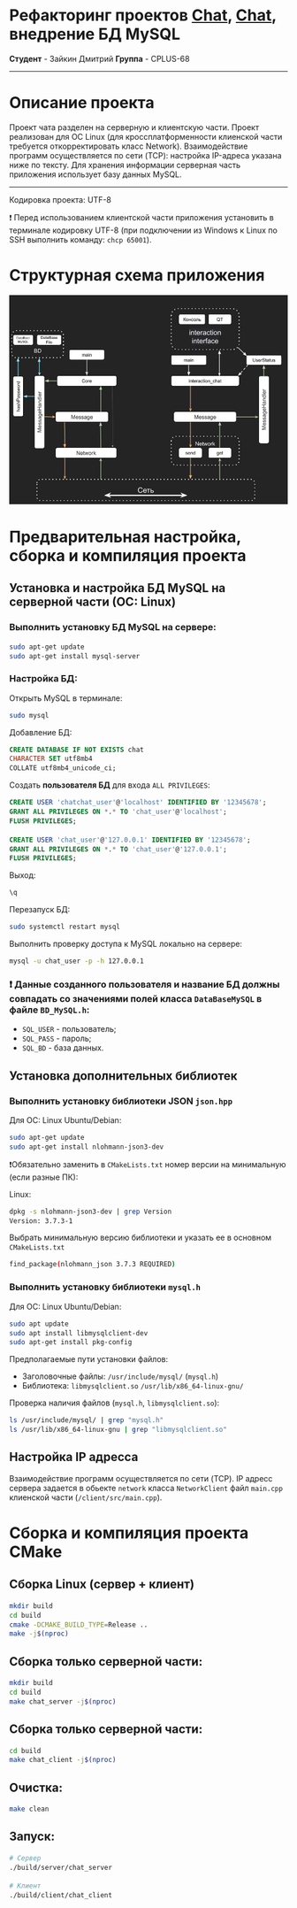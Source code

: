 # Рефакторинг проектов [Chat](https://github.com/DmitryVic/Chat-make-build), [Chat](https://github.com/DmitryVic/Chat-HW-Project), внедрение БД MySQL

**Студент** - Зайкин Дмитрий
**Группа** - CPLUS-68


---

# Описание проекта
Проект чата разделен на серверную и клиентскую части. Проект реализован для ОС Linux (для кроссплатформенности клиенской части требуется откорректировать класс Network). Взаимодействие программ осуществляется по сети (TCP): настройка IP-адреса указана ниже по тексту. Для хранения информации серверная часть приложения использует базу данных MySQL.

---
Кодировка проекта: UTF-8

❗ Перед использованием клиентской части приложения установить в терминале кодировку UTF-8 (при подключении из Windows к Linux по SSH выполнить команду: `chcp 65001`).

# Структурная схема приложения
![Структурная схема приложения](CHAT.jpg)

# Предварительная настройка, сборка и компиляция проекта

## Установка и настройка БД MySQL на серверной части (ОС: Linux)

### Выполнить установку БД MySQL на сервере:
```bash
sudo apt-get update
sudo apt-get install mysql-server
```
### Настройка БД:
Открыть MySQL в терминале:
```bash
sudo mysql
```

Добавление БД:
```sql
CREATE DATABASE IF NOT EXISTS chat
CHARACTER SET utf8mb4
COLLATE utf8mb4_unicode_ci;
```

Cоздать **пользователя БД** для входа `ALL PRIVILEGES`:
```sql
CREATE USER 'chatchat_user'@'localhost' IDENTIFIED BY '12345678';
GRANT ALL PRIVILEGES ON *.* TO 'chat_user'@'localhost';
FLUSH PRIVILEGES;

CREATE USER 'chat_user'@'127.0.0.1' IDENTIFIED BY '12345678';
GRANT ALL PRIVILEGES ON *.* TO 'chat_user'@'127.0.0.1';
FLUSH PRIVILEGES;
```

Выход:
```sql
\q
```

Перезапуск БД:
```bash
sudo systemctl restart mysql
```
Выполнить проверку доступа к MySQL локально на сервере:
```bash
mysql -u chat_user -p -h 127.0.0.1
```

### ❗ **Данные созданного пользователя и название БД должны совпадать со значениями полей класса** `DataBaseMySQL` в файле `BD_MySQL.h`:
- `SQL_USER` - пользователь;
- `SQL_PASS` - пароль;
- `SQL_BD` - база данных.

## Установка дополнительных библиотек

### Выполнить установку библиотеки JSON `json.hpp`
Для ОС: Linux Ubuntu/Debian:
```bash
sudo apt-get update
sudo apt-get install nlohmann-json3-dev
```

❗Обязательно заменить в `CMakeLists.txt` номер версии на минимальную (если разные ПК):

Linux:
```bash
dpkg -s nlohmann-json3-dev | grep Version
Version: 3.7.3-1
```
Выбрать минимальную версию библиотеки и указать ее в основном `CMakeLists.txt`
```bash
find_package(nlohmann_json 3.7.3 REQUIRED)
```

### Выполнить установку библиотеки `mysql.h`
Для ОС: Linux Ubuntu/Debian:
```bash
sudo apt update
sudo apt install libmysqlclient-dev
sudo apt-get install pkg-config
```
Предполагаемые пути установки файлов:
- Заголовочные файлы: `/usr/include/mysql/` (`mysql.h`)
- Библиотека: `libmysqlclient.so` `/usr/lib/x86_64-linux-gnu/`

Проверка наличия файлов (`mysql.h`, `libmysqlclient.so`):
```bash
ls /usr/include/mysql/ | grep "mysql.h"
ls /usr/lib/x86_64-linux-gnu | grep "libmysqlclient.so"
```
## Настройка IP адресса

Взаимодействие программ осуществляется по сети (TCP). IP адресс сервера задается в обьекте `network` класса `NetworkClient` файл `main.cpp` клиенской части (`/client/src/main.cpp`).

# Сборка и компиляция проекта CMake

## Сборка Linux (сервер + клиент)
```bash
mkdir build
cd build
cmake -DCMAKE_BUILD_TYPE=Release ..
make -j$(nproc)
```

## Сборка только серверной части:
```bash
mkdir build
cd build
make chat_server -j$(nproc)
```

## Сборка только серверной части:
```bash
cd build
make chat_client -j$(nproc)
```

## Очистка:
```bash
make clean
```

## Запуск:
```bash
# Сервер
./build/server/chat_server

# Клиент
./build/client/chat_client
```